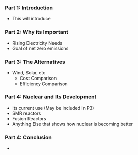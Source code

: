 ### Part 1: Introduction
- This will introduce

### Part 2: Why its Important
- Rising Electricity Needs
- Goal of net zero emissions

### Part 3: The Alternatives
- Wind, Solar, etc
	- Cost Comparison
	- Efficiency Comparison

### Part 4: Nuclear and Its Development
- Its current use (May be included in P3)
- SMR reactors
- Fusion Reactors
- Anything Else that shows how nuclear is becoming better

### Part 4: Conclusion
- 